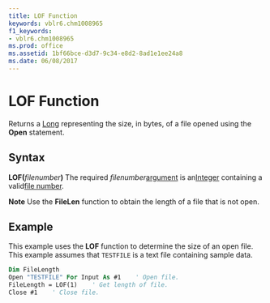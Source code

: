 ```yaml
---
title: LOF Function
keywords: vblr6.chm1008965
f1_keywords:
- vblr6.chm1008965
ms.prod: office
ms.assetid: 1bf66bce-d3d7-9c34-e8d2-8ad1e1ee24a8
ms.date: 06/08/2017
---
```



# LOF Function



Returns a [Long](../../Glossary/vbe-glossary.md) representing the size, in bytes, of a file opened using the **Open** statement.

## Syntax

**LOF(**_filenumber_**)**
The required  _filenumber_[argument](../../Glossary/vbe-glossary.md#argument) is an[Integer](../../Glossary/vbe-glossary.md) containing a valid[file number](../../Glossary/vbe-glossary.md#file-number).

 **Note**  Use the  **FileLen** function to obtain the length of a file that is not open.


## Example

This example uses the  **LOF** function to determine the size of an open file. This example assumes that `TESTFILE` is a text file containing sample data.


```vb
Dim FileLength
Open "TESTFILE" For Input As #1    ' Open file.
FileLength = LOF(1)    ' Get length of file.
Close #1    ' Close file.


```


